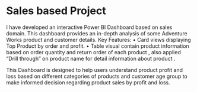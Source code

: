 # Sales based Project
I have developed an interactive Power BI Dashboard based on sales domain. This dashboard provides an in-depth analysis of some Adventure Works product and customer details.
Key Features:
                • Card views displaying Top Product by order and profit.
                • Table visual contain product information based on order quantity and return order of each product , also applied “Drill through” on product name for detail information about product .
 
This Dashboard is designed to help users understand product profit and loss based on different categories of products and customer age group to make informed decision regarding product sales by profit and loss.
